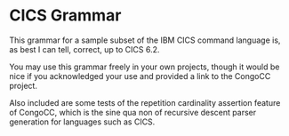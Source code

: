 # CICS Grammar 

This grammar for a sample subset of the IBM CICS command language is, as best I can tell, correct, up to CICS 6.2.

You may use this grammar freely in your own projects, though it would be nice if you acknowledged your use and provided a link to the CongoCC project.

Also included are some tests of the repetition cardinality assertion feature of CongoCC, which is the sine qua non of recursive descent parser generation for languages such as CICS.


